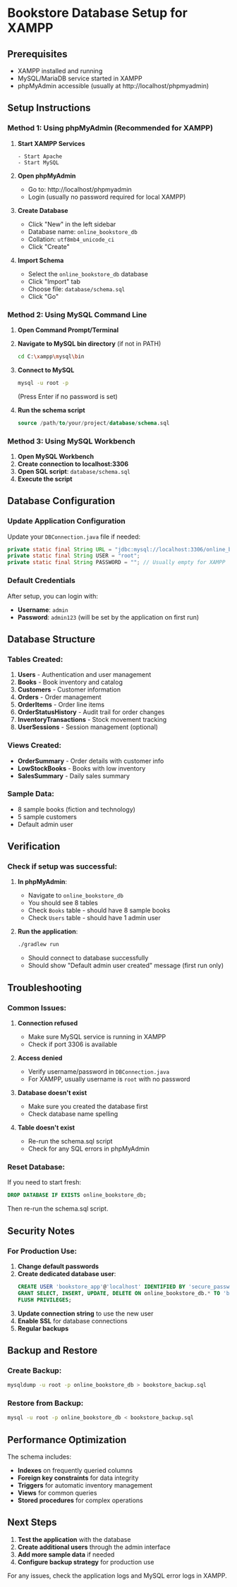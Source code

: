 # Bookstore Database Setup for XAMPP

## Prerequisites
- XAMPP installed and running
- MySQL/MariaDB service started in XAMPP
- phpMyAdmin accessible (usually at http://localhost/phpmyadmin)

## Setup Instructions

### Method 1: Using phpMyAdmin (Recommended for XAMPP)

1. **Start XAMPP Services**
   ```
   - Start Apache
   - Start MySQL
   ```

2. **Open phpMyAdmin**
   - Go to: http://localhost/phpmyadmin
   - Login (usually no password required for local XAMPP)

3. **Create Database**
   - Click "New" in the left sidebar
   - Database name: `online_bookstore_db`
   - Collation: `utf8mb4_unicode_ci`
   - Click "Create"

4. **Import Schema**
   - Select the `online_bookstore_db` database
   - Click "Import" tab
   - Choose file: `database/schema.sql`
   - Click "Go"

### Method 2: Using MySQL Command Line

1. **Open Command Prompt/Terminal**

2. **Navigate to MySQL bin directory** (if not in PATH)
   ```bash
   cd C:\xampp\mysql\bin
   ```

3. **Connect to MySQL**
   ```bash
   mysql -u root -p
   ```
   (Press Enter if no password is set)

4. **Run the schema script**
   ```sql
   source /path/to/your/project/database/schema.sql
   ```

### Method 3: Using MySQL Workbench

1. **Open MySQL Workbench**
2. **Create connection to localhost:3306**
3. **Open SQL script**: `database/schema.sql`
4. **Execute the script**

## Database Configuration

### Update Application Configuration

Update your `DBConnection.java` file if needed:

```java
private static final String URL = "jdbc:mysql://localhost:3306/online_bookstore_db";
private static final String USER = "root";
private static final String PASSWORD = ""; // Usually empty for XAMPP
```

### Default Credentials

After setup, you can login with:
- **Username**: `admin`
- **Password**: `admin123` (will be set by the application on first run)

## Database Structure

### Tables Created:
1. **Users** - Authentication and user management
2. **Books** - Book inventory and catalog
3. **Customers** - Customer information
4. **Orders** - Order management
5. **OrderItems** - Order line items
6. **OrderStatusHistory** - Audit trail for order changes
7. **InventoryTransactions** - Stock movement tracking
8. **UserSessions** - Session management (optional)

### Views Created:
- **OrderSummary** - Order details with customer info
- **LowStockBooks** - Books with low inventory
- **SalesSummary** - Daily sales summary

### Sample Data:
- 8 sample books (fiction and technology)
- 5 sample customers
- Default admin user

## Verification

### Check if setup was successful:

1. **In phpMyAdmin**:
   - Navigate to `online_bookstore_db`
   - You should see 8 tables
   - Check `Books` table - should have 8 sample books
   - Check `Users` table - should have 1 admin user

2. **Run the application**:
   ```bash
   ./gradlew run
   ```
   - Should connect to database successfully
   - Should show "Default admin user created" message (first run only)

## Troubleshooting

### Common Issues:

1. **Connection refused**
   - Make sure MySQL service is running in XAMPP
   - Check if port 3306 is available

2. **Access denied**
   - Verify username/password in `DBConnection.java`
   - For XAMPP, usually username is `root` with no password

3. **Database doesn't exist**
   - Make sure you created the database first
   - Check database name spelling

4. **Table doesn't exist**
   - Re-run the schema.sql script
   - Check for any SQL errors in phpMyAdmin

### Reset Database:
If you need to start fresh:
```sql
DROP DATABASE IF EXISTS online_bookstore_db;
```
Then re-run the schema.sql script.

## Security Notes

### For Production Use:
1. **Change default passwords**
2. **Create dedicated database user**:
   ```sql
   CREATE USER 'bookstore_app'@'localhost' IDENTIFIED BY 'secure_password';
   GRANT SELECT, INSERT, UPDATE, DELETE ON online_bookstore_db.* TO 'bookstore_app'@'localhost';
   FLUSH PRIVILEGES;
   ```
3. **Update connection string** to use the new user
4. **Enable SSL** for database connections
5. **Regular backups**

## Backup and Restore

### Create Backup:
```bash
mysqldump -u root -p online_bookstore_db > bookstore_backup.sql
```

### Restore from Backup:
```bash
mysql -u root -p online_bookstore_db < bookstore_backup.sql
```

## Performance Optimization

The schema includes:
- **Indexes** on frequently queried columns
- **Foreign key constraints** for data integrity
- **Triggers** for automatic inventory management
- **Views** for common queries
- **Stored procedures** for complex operations

## Next Steps

1. **Test the application** with the database
2. **Create additional users** through the admin interface
3. **Add more sample data** if needed
4. **Configure backup strategy** for production use

For any issues, check the application logs and MySQL error logs in XAMPP.